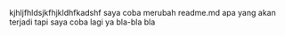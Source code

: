 kjhljfhldsjkfhjkldhfkadshf
saya coba merubah readme.md apa yang akan terjadi
tapi saya coba lagi ya
bla-bla bla
